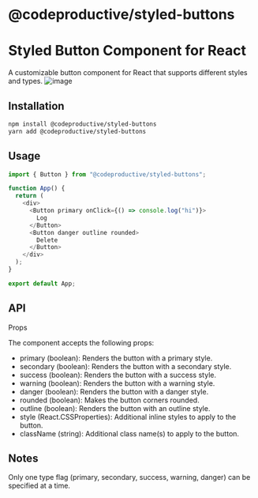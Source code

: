 # @codeproductive/styled-buttons

# Styled Button Component for React

A customizable button component for React that supports different styles and types.
![image](https://github.com/codeproductive/styled-buttons/styled-buttons.png)

## Installation

```bash
npm install @codeproductive/styled-buttons
yarn add @codeproductive/styled-buttons
```

## Usage

```javascript
import { Button } from "@codeproductive/styled-buttons";

function App() {
  return (
    <div>
      <Button primary onClick={() => console.log("hi")}>
        Log
      </Button>
      <Button danger outline rounded>
        Delete
      </Button>
    </div>
  );
}

export default App;
```

## API

Props

The component accepts the following props:

- primary (boolean): Renders the button with a primary style.
- secondary (boolean): Renders the button with a secondary style.
- success (boolean): Renders the button with a success style.
- warning (boolean): Renders the button with a warning style.
- danger (boolean): Renders the button with a danger style.
- rounded (boolean): Makes the button corners rounded.
- outline (boolean): Renders the button with an outline style.
- style (React.CSSProperties): Additional inline styles to apply to the button.
- className (string): Additional class name(s) to apply to the button.

## Notes

Only one type flag (primary, secondary, success, warning, danger) can be specified at a time.
